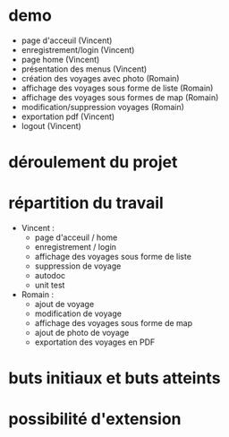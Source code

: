 # demo
* page d'acceuil (Vincent)
* enregistrement/login (Vincent)
* page home (Vincent)
* présentation des menus (Vincent)
* création des voyages avec photo (Romain)
* affichage des voyages sous forme de liste (Romain)
* affichage des voyages sous formes de map (Romain)
* modification/suppression voyages (Romain)
* exportation pdf (Vincent)
* logout (Vincent)
# déroulement du projet
# répartition du travail
* Vincent :
  * page d'acceuil / home
  * enregistrement / login
  * affichage des voyages sous forme de liste
  * suppression de voyage
  * autodoc
  * unit test
* Romain :
  * ajout de voyage
  * modification de voyage
  * affichage des voyages sous forme de map
  * ajout de photo de voyage
  * exportation des voyages en PDF
# buts initiaux et buts atteints

# possibilité d'extension
